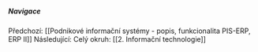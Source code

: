 
##### Navigace
Předchozí:  [[Podnikové informační systémy - popis, funkcionalita PIS-ERP, ERP II]]
Následující: 
Celý okruh: [[2. Informační technologie]]